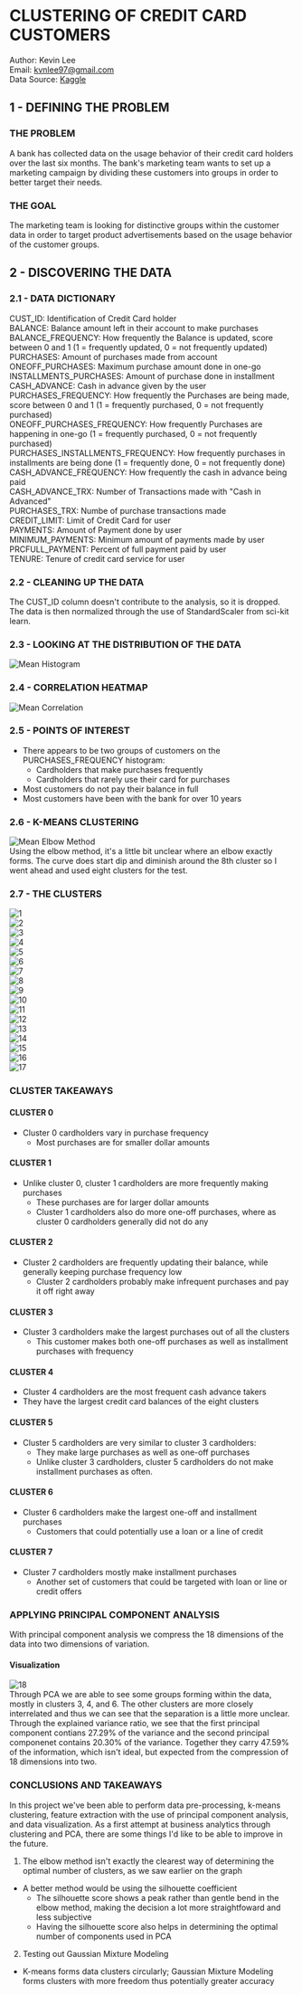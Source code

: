 # CLUSTERING OF CREDIT CARD CUSTOMERS
Author: Kevin Lee<br />Email: kvnlee97@gmail.com<br />Data Source: [Kaggle](https://www.kaggle.com/arjunbhasin2013/ccdata)
## 1 - DEFINING THE PROBLEM
### THE PROBLEM
A bank has collected data on the usage behavior of their credit card holders over the last six months. The bank's marketing team wants to set up a marketing campaign by dividing these customers into groups in order to better target their needs.<br />
### THE GOAL
The marketing team is looking for distinctive groups within the customer data in order to target product advertisements based on the usage behavior of the customer groups.<br />
## 2 - DISCOVERING THE DATA
### 2.1 - DATA DICTIONARY
CUST_ID: Identification of Credit Card holder<br />
BALANCE: Balance amount left in their account to make purchases<br />
BALANCE_FREQUENCY: How frequently the Balance is updated, score between 0 and 1 (1 = frequently updated, 0 = not frequently updated)<br />
PURCHASES: Amount of purchases made from account<br />
ONEOFF_PURCHASES: Maximum purchase amount done in one-go<br />
INSTALLMENTS_PURCHASES: Amount of purchase done in installment<br />
CASH_ADVANCE: Cash in advance given by the user<br />
PURCHASES_FREQUENCY: How frequently the Purchases are being made, score between 0 and 1 (1 = frequently purchased, 0 = not frequently purchased)<br />
ONEOFF_PURCHASES_FREQUENCY: How frequently Purchases are happening in one-go (1 = frequently purchased, 0 = not frequently purchased)<br />
PURCHASES_INSTALLMENTS_FREQUENCY: How frequently purchases in installments are being done (1 = frequently done, 0 = not frequently done)<br />
CASH_ADVANCE_FREQUENCY: How frequently the cash in advance being paid<br />
CASH_ADVANCE_TRX: Number of Transactions made with "Cash in Advanced"<br />
PURCHASES_TRX: Numbe of purchase transactions made<br />
CREDIT_LIMIT: Limit of Credit Card for user<br />
PAYMENTS: Amount of Payment done by user<br />
MINIMUM_PAYMENTS: Minimum amount of payments made by user<br />
PRCFULL_PAYMENT: Percent of full payment paid by user<br />
TENURE: Tenure of credit card service for user<br />
### 2.2 - CLEANING UP THE DATA
The CUST_ID column doesn't contribute to the analysis, so it is dropped. The data is then normalized through the use of StandardScaler from sci-kit learn.<br />
### 2.3 - LOOKING AT THE DISTRIBUTION OF THE DATA
![Mean Histogram](/images/1.png)<br />
### 2.4 - CORRELATION HEATMAP
![Mean Correlation](/images/2.png)<br />
### 2.5 - POINTS OF INTEREST
- There appears to be two groups of customers on the PURCHASES_FREQUENCY histogram:
  * Cardholders that make purchases frequently
  * Cardholders that rarely use their card for purchases
- Most customers do not pay their balance in full
- Most customers have been with the bank for over 10 years
### 2.6 - K-MEANS CLUSTERING
![Mean Elbow Method](/images/3.png)<br />
Using the elbow method, it's a little bit unclear where an elbow exactly forms. The curve does start dip and diminish around the 8th cluster so I went ahead and used eight clusters for the test.<br />
### 2.7 - THE CLUSTERS
![1](/images/4.png)<br />
![2](/images/5.png)<br />
![3](/images/6.png)<br />
![4](/images/7.png)<br />
![5](/images/8.png)<br />
![6](/images/9.png)<br />
![7](/images/10.png)<br />
![8](/images/11.png)<br />
![9](/images/12.png)<br />
![10](/images/13.png)<br />
![11](/images/14.png)<br />
![12](/images/15.png)<br />
![13](/images/16.png)<br />
![14](/images/17.png)<br />
![15](/images/18.png)<br />
![16](/images/19.png)<br />
![17](/images/20.png)<br />
### CLUSTER TAKEAWAYS
#### CLUSTER 0
- Cluster 0 cardholders vary in purchase frequency
  * Most purchases are for smaller dollar amounts
#### CLUSTER 1
- Unlike cluster 0, cluster 1 cardholders are more frequently making purchases
  * These purchases are for larger dollar amounts
  * Cluster 1 cardholders also do more one-off purchases, where as cluster 0 cardholders generally did not do any
#### CLUSTER 2
- Cluster 2 cardholders are frequently updating their balance, while generally keeping purchase frequency low
  * Cluster 2 cardholders probably make infrequent purchases and pay it off right away  
#### CLUSTER 3
- Cluster 3 cardholders make the largest purchases out of all the clusters
  * This customer makes both one-off purchases as well as installment purchases with frequency
#### CLUSTER 4
- Cluster 4 cardholders are the most frequent cash advance takers
- They have the largest credit card balances of the eight clusters
#### CLUSTER 5
- Cluster 5 cardholders are very similar to cluster 3 cardholders:
  * They make large purchases as well as one-off purchases
  * Unlike cluster 3 cardholders, cluster 5 cardholders do not make installment purchases as often.
#### CLUSTER 6
- Cluster 6 cardholders make the largest one-off and installment purchases
  * Customers that could potentially use a loan or a line of credit
#### CLUSTER 7
- Cluster 7 cardholders mostly make installment purchases
  * Another set of customers that could be targeted with loan or line or credit offers
### APPLYING PRINCIPAL COMPONENT ANALYSIS
With principal component analysis we compress the 18 dimensions of the data into two dimensions of variation.<br />
#### Visualization
![18](/images/21.png)<br />
Through PCA we are able to see some groups forming within the data, mostly in clusters 3, 4, and 6. The other clusters are more closely interrelated and thus we can see that the separation is a little more unclear. Through the explained variance ratio, we see that the first principal component contians 27.29% of the variance and the second principal componenet contains 20.30% of the variance. Together they carry 47.59% of the information, which isn't ideal, but expected from the compression of 18 dimensions into two.<br />
### CONCLUSIONS AND TAKEAWAYS
In this project we've been able to perform data pre-processing, k-means clustering, feature extraction with the use of principal component analysis, and data visualization. As a first attempt at business analytics through clustering and PCA, there are some things I'd like to be able to improve in the future.<br />
1. The elbow method isn't exactly the clearest way of determining the optimal number of clusters, as we saw earlier on the graph
  * A better method would be using the silhouette coefficient 
    - The silhouette score shows a peak rather than gentle bend in the elbow method, making the decision a lot more straightfoward and less subjective
    - Having the silhouette score also helps in determining the optimal number of components used in PCA
2. Testing out Gaussian Mixture Modeling
  * K-means forms data clusters circularly; Gaussian Mixture Modeling forms clusters with more freedom thus potentially greater accuracy
